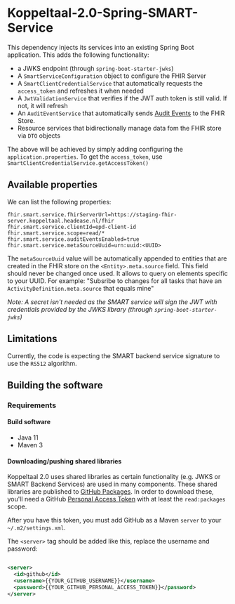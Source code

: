 # Koppeltaal-2.0-Spring-SMART-Service
This dependency injects its services into an existing Spring Boot application. 
This adds the following functionality:

* a JWKS endpoint (through `spring-boot-starter-jwks`)
* A `SmartServiceConfiguration` object to configure the FHIR Server
* A `SmartClientCredentialService` that automatically requests the `access_token`
  and refreshes it when needed
* A `JwtValidationService` that verifies if the JWT auth  token is still valid. 
  If not, it will refresh
* An `AuditEventService` that automatically sends [Audit Events](https://www.hl7.org/fhir/auditevent.html)
  to the FHIR Store. 
*  Resource services that bidirectionally manage data fom the FHIR store via `DTO` objects  
  
The above will be achieved by simply adding configuring the `application.properties`.
To get the `access_token`, use `SmartClientCredentialService.getAccessToken()`

## Available properties

We can list the following properties:
```properties
fhir.smart.service.fhirServerUrl=https://staging-fhir-server.koppeltaal.headease.nl/fhir
fhir.smart.service.clientId=epd-client-id
fhir.smart.service.scope=read/*
fhir.smart.service.auditEventsEnabled=true
fhir.smart.service.metaSourceUuid=urn:uuid:<UUID>
```

The  `metaSourceUuid` value will be automatically appended to entities that are created in the FHIR store 
on the `<Entity>.meta.source` field.  This field should never be changed once used.  It allows to query
on elements specific to your UUID. For example: "Subsribe to changes for all tasks that have an `ActivityDefinition.meta.source` that equals mine"   

_Note: A secret isn't needed as the SMART service  will sign the JWT with credentials
provided by the JWKS library (through `spring-boot-starter-jwks`)_

## Limitations
Currently, the code is expecting the SMART backend service signature to use the `RS512` algorithm.

## Building the software

### Requirements

#### Build software
* Java 11
* Maven 3

#### Downloading/pushing shared libraries

Koppeltaal 2.0 uses shared libraries as certain functionality (e.g. JWKS or SMART Backend Services)
are used in many components. These shared libraries are published
to [GitHub Packages](https://docs.github.com/en/packages/working-with-a-github-packages-registry/working-with-the-apache-maven-registry).
In order to download these, you'll need a GitHub
[Personal Access Token](https://docs.github.com/en/github/authenticating-to-github/keeping-your-account-and-data-secure/creating-a-personal-access-token)
with at least the  `read:packages` scope.

After you have this token, you must add GitHub as a Maven `server` to your `~/.m2/settings.xml`.

The `<server>` tag should be added like this, replace the username and password:

```xml

<server>
  <id>github</id>
  <username>{{YOUR_GITHUB_USERNAME}}</username>
  <password>{{YOUR_GITHUB_PERSONAL_ACCESS_TOKEN}}</password>
</server>
```